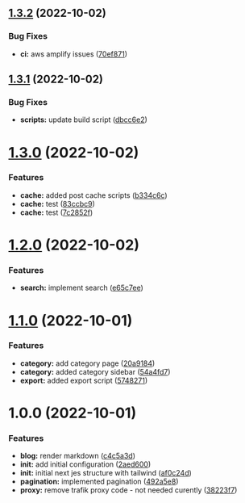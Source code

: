 ## [1.3.2](https://github.com/paulAlexSerban/tpl--nextjs-tailwind-ssg/compare/v1.3.1...v1.3.2) (2022-10-02)


### Bug Fixes

* **ci:** aws amplify issues ([70ef871](https://github.com/paulAlexSerban/tpl--nextjs-tailwind-ssg/commit/70ef871b6b1b98ad65d0e8912416088483021edf))

## [1.3.1](https://github.com/paulAlexSerban/tpl--nextjs-tailwind-ssg/compare/v1.3.0...v1.3.1) (2022-10-02)


### Bug Fixes

* **scripts:** update build script ([dbcc6e2](https://github.com/paulAlexSerban/tpl--nextjs-tailwind-ssg/commit/dbcc6e2079f6344a5c4ec10077df44b58cf99eb1))

# [1.3.0](https://github.com/paulAlexSerban/tpl--nextjs-tailwind-ssg/compare/v1.2.0...v1.3.0) (2022-10-02)


### Features

* **cache:** added post cache scripts ([b334c6c](https://github.com/paulAlexSerban/tpl--nextjs-tailwind-ssg/commit/b334c6cf43b0b5bd378aff0a115fb0c8b36bf63c))
* **cache:** test ([83ccbc9](https://github.com/paulAlexSerban/tpl--nextjs-tailwind-ssg/commit/83ccbc9c954b0b0d3161ee636c5a5ed0d21eecec))
* **cache:** test ([7c2852f](https://github.com/paulAlexSerban/tpl--nextjs-tailwind-ssg/commit/7c2852f0451e0ebb17b0ea475ab3c5a5c3ef9146))

# [1.2.0](https://github.com/paulAlexSerban/tpl--nextjs-tailwind-ssg/compare/v1.1.0...v1.2.0) (2022-10-02)


### Features

* **search:** implement search ([e65c7ee](https://github.com/paulAlexSerban/tpl--nextjs-tailwind-ssg/commit/e65c7ee44116dc6ac897675c3fac105a6487e0db))

# [1.1.0](https://github.com/paulAlexSerban/tpl--nextjs-tailwind-ssg/compare/v1.0.0...v1.1.0) (2022-10-01)


### Features

* **category:** add category page ([20a9184](https://github.com/paulAlexSerban/tpl--nextjs-tailwind-ssg/commit/20a918427b24366fb3923c997178d374c6014116))
* **category:** added category sidebar ([54a4fd7](https://github.com/paulAlexSerban/tpl--nextjs-tailwind-ssg/commit/54a4fd75cb7a52fda072fc14cc8ccba7c0d400eb))
* **export:** added export script ([5748271](https://github.com/paulAlexSerban/tpl--nextjs-tailwind-ssg/commit/5748271a576002a10baab222be62ec264fa3045a))

# 1.0.0 (2022-10-01)


### Features

* **blog:** render markdown ([c4c5a3d](https://github.com/paulAlexSerban/tpl--nextjs-tailwind-ssg/commit/c4c5a3da01d63cc9f7b6e75507fe6a104a70d79a))
* **init:** add initial configuration ([2aed600](https://github.com/paulAlexSerban/tpl--nextjs-tailwind-ssg/commit/2aed6004d5408798b8024240600f692e36bc8199))
* **init:** initial next jes structure with tailwind ([af0c24d](https://github.com/paulAlexSerban/tpl--nextjs-tailwind-ssg/commit/af0c24dedc051a5b9d1c42cfc2d010d8e8dd66d4))
* **pagination:** implemented pagination ([492a5e8](https://github.com/paulAlexSerban/tpl--nextjs-tailwind-ssg/commit/492a5e8e79e764372ee36b005b716c1f3207f156))
* **proxy:** remove trafik proxy code - not needed curently ([38223f7](https://github.com/paulAlexSerban/tpl--nextjs-tailwind-ssg/commit/38223f73234ecd66cb19c1483631cf333890b172))

